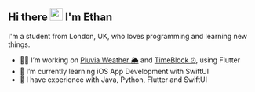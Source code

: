 ## Hi there <img src="https://raw.githubusercontent.com/MartinHeinz/MartinHeinz/master/wave.gif" width="26px"> I'm Ethan

I'm a student from London, UK, who loves programming and learning new things.

- 🧑‍💻 I’m working on [Pluvia Weather 🌦](https://github.com/SpicyChair/pluvia_weather_flutter) and [TimeBlock ⏰](https://github.com/SpicyChair/timeblock_flutter), using Flutter
- 🌱 I’m currently learning iOS App Development with SwiftUI
- 🎯 I have experience with Java, Python, Flutter and SwiftUI

